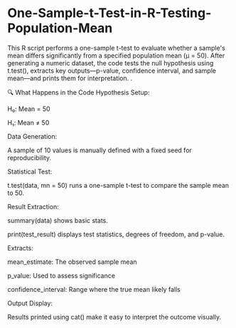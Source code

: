 # One-Sample-t-Test-in-R-Testing-Population-Mean
This R script performs a one-sample t-test to evaluate whether a sample's mean differs significantly from a specified population mean (μ = 50). After generating a numeric dataset, the code tests the null hypothesis using t.test(), extracts key outputs—p-value, confidence interval, and sample mean—and prints them for interpretation.
.

🔍 What Happens in the Code
Hypothesis Setup:

H₀: Mean = 50

H₁: Mean ≠ 50

Data Generation:

A sample of 10 values is manually defined with a fixed seed for reproducibility.

Statistical Test:

t.test(data, mn = 50) runs a one-sample t-test to compare the sample mean to 50.

Result Extraction:

summary(data) shows basic stats.

print(test_result) displays test statistics, degrees of freedom, and p-value.

Extracts:

mean_estimate: The observed sample mean

p_value: Used to assess significance

confidence_interval: Range where the true mean likely falls

Output Display:

Results printed using cat() make it easy to interpret the outcome visually.
